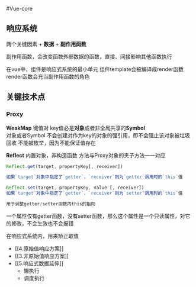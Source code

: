 #Vue-core 
## 响应系统

两个关键因素
	+ **数据**
	+ **副作用函数**

副作用函数，会改变函数外部数据的函数，直接、间接影响其他函数执行

在vue中，组件是响应式系统的最小单元
组件template会被编译成render函数
render函数会充当副作用函数的角色


## 关键技术点

### Proxy

**WeakMap**
键值对 
key值必是**对象**或者非全局共享的**Symbol**  
对象或者Symbol
不会创建对作为key的对象的强引用，即不会阻止该对象被垃圾回收
不能被枚举，因为不能保证值存在

**Reflect**
内置对象，非构造函数
方法与Proxy对象的夹子方法一一对应

```js
Reflect.get(target, propertyKey[, receiver])

如果`target`对象中指定了`getter`，`receiver`则为`getter`调用时的`this`值

Reflect.set(target, propertyKey, value [, receiver])
如果`target`对象中指定了`getter`，`receiver`则为`setter`调用时的`this`值

用于调整getter/setter函数内this的指向

```

一个属性仅有getter函数，没有setter函数，那么这个属性是一个只读属性，对它的修改，不会生效也不会报错

在响应式系统内，用来矫正取值
 



+ [[4.原始值响应方案]]
+ [[3.非原始值响应方案]]
+ [[5.响应式数据延伸]]
	+ 懒执行
	+ 调度执行